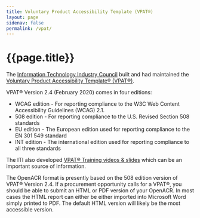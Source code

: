 ```yaml
---
title: Voluntary Product Accessibility Template (VPAT®)
layout: page
sidenav: false
permalink: /vpat/
---
```


# **{{page.title}}**

The [Information Technology Industry Council](https://www.itic.org) built and had maintained the [Voluntary Product Accessibility Template® (VPAT®)](https://www.itic.org/policy/accessibility/vpat).

VPAT® Version 2.4 (February 2020) comes in four editions:

- WCAG edition - For reporting compliance to the W3C Web Content Accessibility Guidelines (WCAG) 2.1.
- 508 edition - For reporting compliance to the U.S. Revised Section 508 standards
- EU edition - The European edition used for reporting compliance to the EN 301 549 standard
- INT edition - The international edition used for reporting compliance to all three standards

The ITI also developed [VPAT® Training videos & slides](https://www.itic.org/policy/accessibility/vpat-training) which can be an important source of information.

The OpenACR format is presently based on the 508 edition version of VPAT® Version 2.4\. If a procurement opportunity calls for a VPAT®, you should be able to submit an HTML or PDF version of your OpenACR. In most cases the HTML report can either be either imported into Microsoft Word simply printed to PDF. The default HTML version will likely be the most accessible version.
